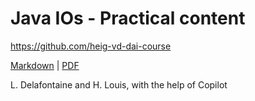 [markdown]:
  https://github.com/heig-vd-dai-course/heig-vd-dai-course/blob/main/05-java-ios/PRACTICAL_CONTENT.md
[pdf]:
  https://heig-vd-dai-course.github.io/heig-vd-dai-course/05-java-ios/05-java-ios-practical-content.pdf

# Java IOs - Practical content

<https://github.com/heig-vd-dai-course>

[Markdown][markdown] | [PDF][pdf]

L. Delafontaine and H. Louis, with the help of Copilot
